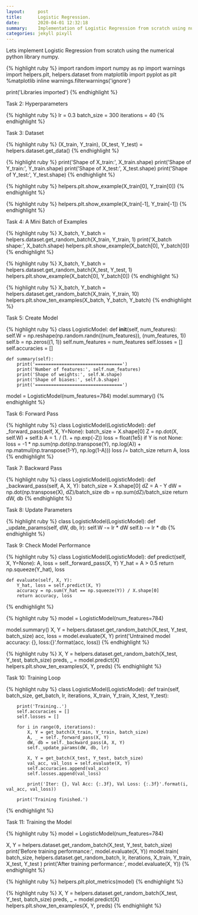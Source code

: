 ```yaml
---
layout:     post
title:      Logistic Regression.
date:       2020-04-01 12:32:18
summary:    Implementation of Logistic Regression from scratch using numpy. 
categories: jekyll pixyll
---
```



Lets implement Logistic Regression from scratch using the numerical python library numpy. 

{% highlight ruby %}
import random
import numpy as np
import warnings
import helpers.plt, helpers.dataset
from matplotlib import pyplot as plt
%matplotlib inline
warnings.filterwarnings('ignore')

print('Libraries imported')
{% endhighlight %}

Task 2: Hyperparameters


{% highlight ruby %}
lr = 0.3
batch_size = 300
iterations = 40
{% endhighlight %}

Task 3: Dataset


{% highlight ruby %}
(X_train, Y_train), (X_test, Y_test) = helpers.dataset.get_data()
{% endhighlight %}


{% highlight ruby %}
print('Shape of X_train:', X_train.shape)
print('Shape of Y_train:', Y_train.shape)
print('Shape of X_test:', X_test.shape)
print('Shape of Y_test:', Y_test.shape)
{% endhighlight %}


{% highlight ruby %}
helpers.plt.show_example(X_train[0], Y_train[0])
{% endhighlight %}


{% highlight ruby %}
helpers.plt.show_example(X_train[-1], Y_train[-1])
{% endhighlight %}

Task 4: A Mini Batch of Examples


{% highlight ruby %}
X_batch, Y_batch = helpers.dataset.get_random_batch(X_train, Y_train, 1)
print('X_batch shape:', X_batch.shape)
helpers.plt.show_example(X_batch[0], Y_batch[0])
{% endhighlight %}


{% highlight ruby %}
X_batch, Y_batch = helpers.dataset.get_random_batch(X_test, Y_test, 1)
helpers.plt.show_example(X_batch[0], Y_batch[0])
{% endhighlight %}


{% highlight ruby %}
X_batch, Y_batch = helpers.dataset.get_random_batch(X_train, Y_train, 10)
helpers.plt.show_ten_examples(X_batch, Y_batch, Y_batch)
{% endhighlight %}

Task 5: Create Model


{% highlight ruby %}
class LogisticModel:
    def __init__(self, num_features):
        self.W = np.reshape(np.random.randn((num_features)), (num_features, 1))
        self.b = np.zeros((1, 1))
        self.num_features = num_features
        self.losses = []
        self.accuracies = []
        
    def summary(self):
        print('=================================')
        print('Number of features:', self.num_features)
        print('Shape of weights:', self.W.shape)
        print('Shape of biases:', self.b.shape)
        print('=================================')
        
model = LogisticModel(num_features=784)
model.summary()
{% endhighlight %}

Task 6: Forward Pass


{% highlight ruby %}
class LogisticModel(LogisticModel):
    def _forward_pass(self, X, Y=None):
        batch_size = X.shape[0]
        Z = np.dot(X, self.W) + self.b
        A = 1. / (1. + np.exp(-Z))
        loss = float(1e5)
        if Y is not None:
            loss = -1 * np.sum(np.dot(np.transpose(Y), np.log(A)) + \
                           np.matmul(np.transpose(1-Y), np.log(1-A)))
            loss /= batch_size
        return A, loss
{% endhighlight %}

Task 7: Backward Pass


{% highlight ruby %}
class LogisticModel(LogisticModel):
    def _backward_pass(self, A, X, Y):
        batch_size = X.shape[0]
        dZ = A - Y
        dW = np.dot(np.transpose(X), dZ)/batch_size
        db = np.sum(dZ)/batch_size
        return dW, db
{% endhighlight %}

Task 8: Update Parameters


{% highlight ruby %}
class LogisticModel(LogisticModel):
    def _update_params(self, dW, db, lr):
        self.W -= lr * dW
        self.b -= lr * db
{% endhighlight %}

Task 9: Check Model Performance


{% highlight ruby %}
class LogisticModel(LogisticModel):
    def predict(self, X, Y=None):
        A, loss = self._forward_pass(X, Y)
        Y_hat = A > 0.5
        return np.squeeze(Y_hat), loss
    
    def evaluate(self, X, Y):
        Y_hat, loss = self.predict(X, Y)
        accuracy = np.sum(Y_hat == np.squeeze(Y)) / X.shape[0]
        return accuracy, loss
{% endhighlight %}


{% highlight ruby %}
model = LogisticModel(num_features=784)

model.summary()
X, Y = helpers.dataset.get_random_batch(X_test, Y_test, batch_size)
acc, loss = model.evaluate(X, Y)
print('Untrained model accuracy: {}, loss:{}'.format(acc, loss))
{% endhighlight %}


{% highlight ruby %}
X, Y = helpers.dataset.get_random_batch(X_test, Y_test, batch_size)
preds, _ = model.predict(X)
helpers.plt.show_ten_examples(X, Y, preds)
{% endhighlight %}

Task 10: Training Loop


{% highlight ruby %}
class LogisticModel(LogisticModel):
    def train(self, batch_size, get_batch, lr, iterations, X_train, Y_train, X_test, Y_test):

        print('Training..')
        self.accuracies = []
        self.losses = []
        
        for i in range(0, iterations):
            X, Y = get_batch(X_train, Y_train, batch_size)
            A, _ = self._forward_pass(X, Y)  
            dW, db = self._backward_pass(A, X, Y)
            self._update_params(dW, db, lr)
            
            X, Y = get_batch(X_test, Y_test, batch_size)
            val_acc, val_loss = self.evaluate(X, Y)
            self.accuracies.append(val_acc)
            self.losses.append(val_loss)
            
            print('Iter: {}, Val Acc: {:.3f}, Val Loss: {:.3f}'.format(i, val_acc, val_loss))
            
        print('Training finished.')
{% endhighlight %}

Task 11: Training the Model


{% highlight ruby %}
model = LogisticModel(num_features=784)

X, Y = helpers.dataset.get_random_batch(X_test, Y_test, batch_size)
print('Before training performance:', model.evaluate(X, Y))
model.train(
    batch_size,
    helpers.dataset.get_random_batch,
    lr,
    iterations,
    X_train, Y_train,
    X_test, Y_test
)
print('After training performance:', model.evaluate(X, Y))
{% endhighlight %}


{% highlight ruby %}
helpers.plt.plot_metrics(model)
{% endhighlight %}

{% highlight ruby %}
X, Y = helpers.dataset.get_random_batch(X_test, Y_test, batch_size)
preds, _ = model.predict(X)
helpers.plt.show_ten_examples(X, Y, preds)
{% endhighlight %}
